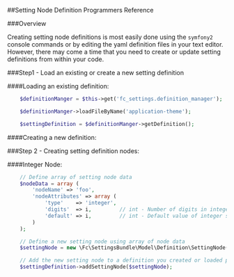 ##Setting Node Definition Programmers Reference

###Overview

Creating setting node definitions is most easily done using the `symfony2` console
commands or by editing the yaml definition files in your text editor. However,
there may come a time that you need to create or update setting definitions from
within your code.


###Step1 - Load an existing or create a new setting definition

####Loading an existing definition:

``` php
    $definitionManger = $this->get('fc_settings.definition_manager');

    $definitionManger->loadFileByName('application-theme');

    $settingDefinition = $definitionManger->getDefinition();
```

####Creating a new definition:

###Step 2 - Creating setting definition nodes:

####Integer Node:

``` php
    // Define array of setting node data
    $nodeData = array (
        'nodeName' => 'foo',
        'nodeAttributes' => array (
            'type'    => 'integer',
            'digits'  => i,         // int - Number of digits in integer setting
            'default' => i,         // int - Default value of integer setting [optional]
        )
    );

    // Define a new setting node using array of node data
    $settingNode = new \Fc\SettingsBundle\Model\Definition\SettingNode($nodeData);

    // Add the new setting node to a definition you created or loaded previously
    $settingDefinition->addSettingNode($settingNode);
```